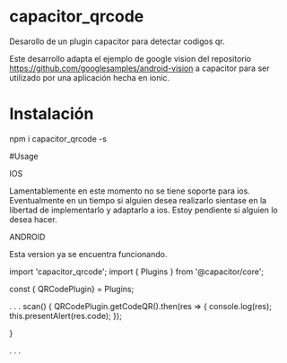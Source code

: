# capacitor_qrcode
Desarollo de un plugin capacitor para detectar codigos qr. 

Este desarrollo adapta el ejemplo de google vision del repositorio https://github.com/googlesamples/android-vision a
capacitor para ser utilizado por una aplicación hecha en ionic.

# Instalación

npm i capacitor_qrcode -s

#Usage

IOS

Lamentablemente en este momento no se tiene soporte para ios. Eventualmente en un tiempo si alguien desea realizarlo sientase
en la libertad de implementarlo y adaptarlo a ios. Estoy pendiente si alguien lo desea hacer.

ANDROID

Esta version ya se encuentra funcionando.

import 'capacitor_qrcode';
import { Plugins } from '@capacitor/core';

const { QRCodePlugin} = Plugins;

.
.
.
 scan() {
    QRCodePlugin.getCodeQR().then(res => {
      console.log(res);
	  this.presentAlert(res.code);
    });

  }
  
  .
  .
  .
